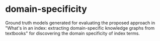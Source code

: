 # domain-specificity
Ground truth models generated for evaluating the proposed approach in "What's in an index: extracting domain-specific knowledge graphs from textbooks" for discovering the domain specificity of index terms.

